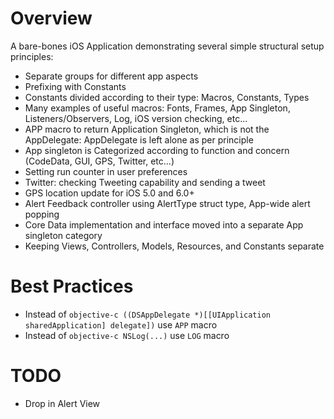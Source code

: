 Overview
========

A bare-bones iOS Application demonstrating several simple structural setup principles:

- Separate groups for different app aspects
- Prefixing with Constants
- Constants divided according to their type: Macros, Constants, Types
- Many examples of useful macros: Fonts, Frames, App Singleton, Listeners/Observers, Log, iOS version checking, etc...
- APP macro to return Application Singleton, which is not the AppDelegate: AppDelegate is left alone as per principle
- App singleton is Categorized according to function and concern (CodeData, GUI, GPS, Twitter, etc...)
- Setting run counter in user preferences
- Twitter: checking Tweeting capability and sending a tweet
- GPS location update for iOS 5.0 and 6.0+
- Alert Feedback controller using AlertType struct type, App-wide alert popping
- Core Data implementation and interface moved into a separate App singleton category
- Keeping Views, Controllers, Models, Resources, and Constants separate

Best Practices
==============

- Instead of ```objective-c
((DSAppDelegate *)[[UIApplication sharedApplication] delegate])``` use `APP` macro
- Instead of ```objective-c
NSLog(...)``` use `LOG` macro

TODO
====

- Drop in Alert View